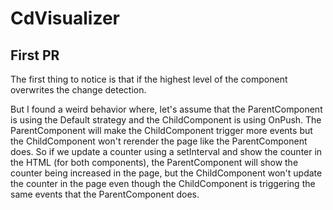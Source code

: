 # CdVisualizer

## First PR
The first thing to notice is that if the highest level of the component overwrites the change detection.

But I found a weird behavior where, let's assume that the ParentComponent is using the Default strategy and the ChildComponent is using OnPush. The ParentComponent will make the ChildComponent trigger more events but the ChildComponent won't rerender the page like the ParentComponent does. So if we update a counter using a setInterval and show the counter in the HTML (for both components), the ParentComponent will show the counter being increased in the page, but the ChildComponent won't update the counter in the page even though the ChildComponent is triggering the same events that the ParentComponent does.